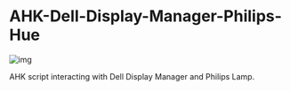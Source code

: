 # AHK-Dell-Display-Manager-Philips-Hue

![img](https://magnier.io/content/images/2020/08/ahk-ddm-hue-1.gif)

AHK script interacting with Dell Display Manager and Philips Lamp.
